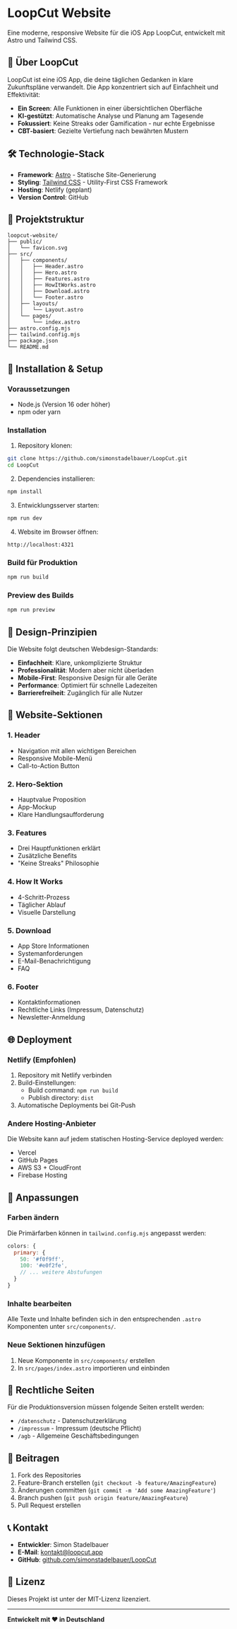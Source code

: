 # LoopCut Website

Eine moderne, responsive Website für die iOS App LoopCut, entwickelt mit Astro und Tailwind CSS.

## 🚀 Über LoopCut

LoopCut ist eine iOS App, die deine täglichen Gedanken in klare Zukunftspläne verwandelt. Die App konzentriert sich auf Einfachheit und Effektivität:

- **Ein Screen**: Alle Funktionen in einer übersichtlichen Oberfläche
- **KI-gestützt**: Automatische Analyse und Planung am Tagesende
- **Fokussiert**: Keine Streaks oder Gamification - nur echte Ergebnisse
- **CBT-basiert**: Gezielte Vertiefung nach bewährten Mustern

## 🛠️ Technologie-Stack

- **Framework**: [Astro](https://astro.build/) - Statische Site-Generierung
- **Styling**: [Tailwind CSS](https://tailwindcss.com/) - Utility-First CSS Framework
- **Hosting**: Netlify (geplant)
- **Version Control**: GitHub

## 📁 Projektstruktur

```
loopcut-website/
├── public/
│   └── favicon.svg
├── src/
│   ├── components/
│   │   ├── Header.astro
│   │   ├── Hero.astro
│   │   ├── Features.astro
│   │   ├── HowItWorks.astro
│   │   ├── Download.astro
│   │   └── Footer.astro
│   ├── layouts/
│   │   └── Layout.astro
│   └── pages/
│       └── index.astro
├── astro.config.mjs
├── tailwind.config.mjs
├── package.json
└── README.md
```

## 🚀 Installation & Setup

### Voraussetzungen

- Node.js (Version 16 oder höher)
- npm oder yarn

### Installation

1. Repository klonen:
```bash
git clone https://github.com/simonstadelbauer/LoopCut.git
cd LoopCut
```

2. Dependencies installieren:
```bash
npm install
```

3. Entwicklungsserver starten:
```bash
npm run dev
```

4. Website im Browser öffnen:
```
http://localhost:4321
```

### Build für Produktion

```bash
npm run build
```

### Preview des Builds

```bash
npm run preview
```

## 🎨 Design-Prinzipien

Die Website folgt deutschen Webdesign-Standards:

- **Einfachheit**: Klare, unkomplizierte Struktur
- **Professionalität**: Modern aber nicht überladen
- **Mobile-First**: Responsive Design für alle Geräte
- **Performance**: Optimiert für schnelle Ladezeiten
- **Barrierefreiheit**: Zugänglich für alle Nutzer

## 📱 Website-Sektionen

### 1. Header
- Navigation mit allen wichtigen Bereichen
- Responsive Mobile-Menü
- Call-to-Action Button

### 2. Hero-Sektion
- Hauptvalue Proposition
- App-Mockup
- Klare Handlungsaufforderung

### 3. Features
- Drei Hauptfunktionen erklärt
- Zusätzliche Benefits
- "Keine Streaks" Philosophie

### 4. How It Works
- 4-Schritt-Prozess
- Täglicher Ablauf
- Visuelle Darstellung

### 5. Download
- App Store Informationen
- Systemanforderungen
- E-Mail-Benachrichtigung
- FAQ

### 6. Footer
- Kontaktinformationen
- Rechtliche Links (Impressum, Datenschutz)
- Newsletter-Anmeldung

## 🌐 Deployment

### Netlify (Empfohlen)

1. Repository mit Netlify verbinden
2. Build-Einstellungen:
   - Build command: `npm run build`
   - Publish directory: `dist`
3. Automatische Deployments bei Git-Push

### Andere Hosting-Anbieter

Die Website kann auf jedem statischen Hosting-Service deployed werden:
- Vercel
- GitHub Pages
- AWS S3 + CloudFront
- Firebase Hosting

## 🔧 Anpassungen

### Farben ändern

Die Primärfarben können in `tailwind.config.mjs` angepasst werden:

```javascript
colors: {
  primary: {
    50: '#f0f9ff',
    100: '#e0f2fe',
    // ... weitere Abstufungen
  }
}
```

### Inhalte bearbeiten

Alle Texte und Inhalte befinden sich in den entsprechenden `.astro` Komponenten unter `src/components/`.

### Neue Sektionen hinzufügen

1. Neue Komponente in `src/components/` erstellen
2. In `src/pages/index.astro` importieren und einbinden

## 📄 Rechtliche Seiten

Für die Produktionsversion müssen folgende Seiten erstellt werden:

- `/datenschutz` - Datenschutzerklärung
- `/impressum` - Impressum (deutsche Pflicht)
- `/agb` - Allgemeine Geschäftsbedingungen

## 🤝 Beitragen

1. Fork des Repositories
2. Feature-Branch erstellen (`git checkout -b feature/AmazingFeature`)
3. Änderungen committen (`git commit -m 'Add some AmazingFeature'`)
4. Branch pushen (`git push origin feature/AmazingFeature`)
5. Pull Request erstellen

## 📞 Kontakt

- **Entwickler**: Simon Stadelbauer
- **E-Mail**: kontakt@loopcut.app
- **GitHub**: [github.com/simonstadelbauer/LoopCut](https://github.com/simonstadelbauer/LoopCut.git)

## 📄 Lizenz

Dieses Projekt ist unter der MIT-Lizenz lizenziert.

---

**Entwickelt mit ❤️ in Deutschland** 